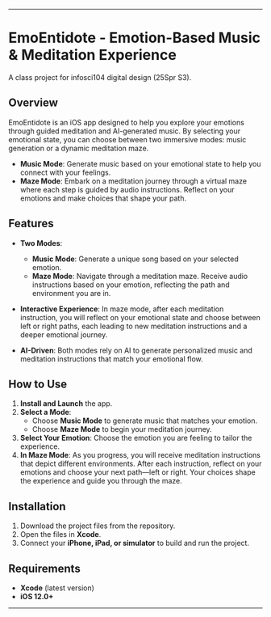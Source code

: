 
---

# EmoEntidote - Emotion-Based Music & Meditation Experience
A class project for infosci104 digital design (25Spr S3).
## Overview
EmoEntidote is an iOS app designed to help you explore your emotions through guided meditation and AI-generated music. By selecting your emotional state, you can choose between two immersive modes: music generation or a dynamic meditation maze. 

- **Music Mode**: Generate music based on your emotional state to help you connect with your feelings.
- **Maze Mode**: Embark on a meditation journey through a virtual maze where each step is guided by audio instructions. Reflect on your emotions and make choices that shape your path.

## Features
- **Two Modes**:
  - **Music Mode**: Generate a unique song based on your selected emotion.
  - **Maze Mode**: Navigate through a meditation maze. Receive audio instructions based on your emotion, reflecting the path and environment you are in.
  
- **Interactive Experience**: In maze mode, after each meditation instruction, you will reflect on your emotional state and choose between left or right paths, each leading to new meditation instructions and a deeper emotional journey.

- **AI-Driven**: Both modes rely on AI to generate personalized music and meditation instructions that match your emotional flow.

## How to Use
1. **Install and Launch** the app.
2. **Select a Mode**:
   - Choose **Music Mode** to generate music that matches your emotion.
   - Choose **Maze Mode** to begin your meditation journey.
3. **Select Your Emotion**: Choose the emotion you are feeling to tailor the experience.
4. **In Maze Mode**: As you progress, you will receive meditation instructions that depict different environments. After each instruction, reflect on your emotions and choose your next path—left or right. Your choices shape the experience and guide you through the maze.

## Installation
1. Download the project files from the repository.
2. Open the files in **Xcode**.
3. Connect your **iPhone, iPad, or simulator** to build and run the project.

## Requirements
- **Xcode** (latest version)
- **iOS 12.0+**

---
